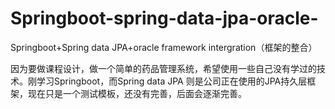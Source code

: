 # Springboot-spring-data-jpa-oracle-
Springboot+Spring data JPA+oracle framework  intergration（框架的整合）

因为要做课程设计，做一个简单的药品管理系统，希望使用一些自己没有学过的技术。刚学习Springboot，而Spring data JPA 则是公司正在使用的JPA持久层框架，现在只是一个测试模板，还没有完善，后面会逐渐完善。
